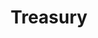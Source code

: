 ---
title: Treasury
org: Polkadot Network
description: Any activity or project that benefits Polkadot can be funded by the treasury. To get more details of what is covered by the treasury, how to apply as well as the entire approval process, check out Polkadot Wiki.
link: https://wiki.polkadot.network/docs/learn-treasury
requirements:
- Funding 
- Community Engagement
devStage: 
- Ideation
- Early Stage
---